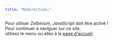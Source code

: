 ```yaml
---
title: "Redirection…"
---
```


<script>
    window.location.href = "home/"
</script>
<div>Pour utiliser <em>Zelbinium</em>, <em>JavaScript</em> doit être activé !</div>
<div>
    <span style="white-space: nowrap">Pour continuer à naviguer sur ce site,</span>
    <span> </span>
    <span style="white-space: nowrap">utilisez le menu ou allez à la <a href="home">page d'accueil</a>.</span>
</div>

<!-- Helpers -->

<link rel="stylesheet" type="text/css" href="/lang.css"/>
